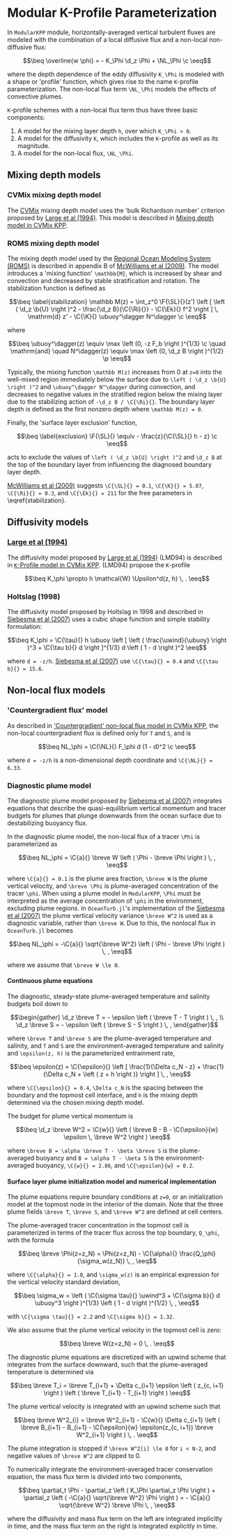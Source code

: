 # Modular K-Profile Parameterization

```math
\newcommand{\c}         {\, ,}
\newcommand{\p}         {\, .}
\newcommand{\d}         {\partial}
\newcommand{\r}[1]      {\mathrm{#1}}
\newcommand{\b}[1]      {\boldsymbol{#1}}
\newcommand{\ee}        {\mathrm{e}}
\newcommand{\di}        {\, \mathrm{d}}
\newcommand{\ep}        {\epsilon}

\newcommand{\beq}       {\begin{equation}}
\newcommand{\eeq}       {\end{equation}}
\newcommand{\beqs}      {\begin{gather}}
\newcommand{\eeqs}      {\end{gather}}

% Non-dimensional numbers
\newcommand{\Ri}        {\mathrm{Ri}}
\newcommand{\Ek}        {\mathrm{Ek}}
\newcommand{\SL}        {\mathrm{SL}}
\newcommand{\K}         {\mathcal{E}}

\newcommand{\btau}      {\b{\tau}} % wind stress vector

% Model functions and constants
\renewcommand{\F}[2]    {\Upsilon^{#1}_{#2}}
\renewcommand{\C}[2]    {C^{#1}_{#2}}

\newcommand{\uwind}     {u_\star}
\newcommand{\ubuoy}     {w_\star}

\newcommand{\NL}        {NL}
```

In `ModularKPP` module, horizontally-averaged vertical turbulent
fluxes are modeled with the combination of a local diffusive flux and a non-local
non-diffusive flux:


```math
\beq
\overline{w \phi} = - K_\Phi \d_z \Phi + \NL_\Phi \c
\eeq
```

where the depth dependence of the eddy diffusivity ``K_\Phi`` is modeled
with a shape or 'profile' function, which gives rise to the name
``K``-profile parameterization.
The non-local flux term ``\NL_\Phi`` models the effects of convective
plumes.

``K``-profile schemes with a non-local flux term thus have three basic components:

1. A model for the mixing layer depth ``h``, over which ``K_\Phi > 0``.
2. A model for the diffusivity ``K``, which includes the ``K``-profile as well as its magnitude.
3. A model for the non-local flux, ``\NL_\Phi``.

## Mixing depth models

### CVMix mixing depth model

The
[CVMix](https://github.com/CVMix/CVMix-description/raw/master/cvmix.pdf)
mixing depth model uses the 'bulk Richardson number' criterion proposed by
[Large et al (1994)](https://agupubs.onlinelibrary.wiley.com/doi/abs/10.1029/94rg01872).
This model is described in [Mixing depth model in CVMix KPP](@ref).

### ROMS mixing depth model

The mixing depth model used by the [Regional Ocean Modeling System (ROMS)](https://www.myroms.org)
is described in appendix B of
[McWilliams et al (2009)](https://journals.ametsoc.org/doi/full/10.1175/2009JPO4130.1).
The model introduces a 'mixing function' ``\mathbb{M}``, which is increased
by shear and convection and decreased by stable stratification and rotation.
The stabilization function is defined as

```math
\beq \label{stabilization}
\mathbb M(z) = \int_z^0 \F{\SL}{}(z') \left [
      \left ( \d_z \b{U} \right )^2 - \frac{\d_z B}{\C{\Ri}{}} - \C{\Ek}{} f^2
    \right ] \, \mathrm{d} z'
    - \C{\K}{} \ubuoy^\dagger N^\dagger \c
\eeq
```
where

```math
\beq
\ubuoy^\dagger(z) \equiv \max \left (0, -z F_b \right )^{1/3} \c
  \quad \mathrm{and} \quad
N^\dagger(z) \equiv \max \left (0, \d_z B \right )^{1/2} \p
\eeq
```
Typically, the mixing function ``\mathbb M(z)`` increases from 0 at ``z=0``
into the well-mixed region immediately below the surface due to
``\left ( \d_z \b{U} \right )^2`` and ``\ubuoy^\dagger N^\dagger``
during convection, and decreases to negative values in the stratified
region below the mixing layer due to the stabilizing action of ``-\d_z B / \C{\Ri}{}``.
The boundary layer depth is defined as the first nonzero depth where ``\mathbb M(z) = 0``.

Finally, the 'surface layer exclusion' function,

```math
\beq \label{exclusion}
\F{\SL}{} \equiv - \frac{z}{\C{\SL}{} h - z} \c
\eeq
```
acts to exclude the values of
``\left ( \d_z \b{U} \right )^2`` and ``\d_z B`` at the top of the boundary
layer from influencing the diagnosed boundary layer depth.

[McWilliams et al (2009)](https://journals.ametsoc.org/doi/full/10.1175/2009JPO4130.1)
suggests
``\C{\SL}{} = 0.1``, ``\C{\K}{} = 5.07``, ``\C{\Ri}{} = 0.3``, and ``\C{\Ek}{} = 211``
for the free parameters in \eqref{stabilization}.

## Diffusivity models

### [Large et al (1994)](https://agupubs.onlinelibrary.wiley.com/doi/abs/10.1029/94rg01872)

The diffusivity model proposed by 
[Large et al (1994)](https://agupubs.onlinelibrary.wiley.com/doi/abs/10.1029/94rg01872)
(LMD94) is described in [``K``-Profile model in CVMix KPP](@ref).
(LMD94) propose the ``K``-profile
```math
\beq
K_\phi \propto h \mathcal{W} \Upsilon^d(z, h) \, .
\eeq
```

### Holtslag (1998)

The diffusivity model proposed by Holtslag in 1998 and described in 
[Siebesma et al (2007)](https://journals.ametsoc.org/doi/full/10.1175/JAS3888.1)
uses a cubic shape function and simple stability formulation:
```math
\beq
K_\phi = \C{\tau}{} h \ubuoy \left [ \left ( \frac{\uwind}{\ubuoy} \right )^3 
    + \C{\tau b}{} d \right ]^{1/3} d \left ( 1 - d \right )^2
\eeq
```
where ``d = -z/h``. [Siebesma et al (2007)](https://journals.ametsoc.org/doi/full/10.1175/JAS3888.1) use 
``\C{\tau}{} = 0.4`` and ``\C{\tau b}{} = 15.6``.

## Non-local flux models

### 'Countergradient flux' model

As described in 
['Countergradient' non-local flux model in CVMix KPP](@ref),
the non-local countergradient flux is defined only for ``T`` and ``S``, and is

```math
\beq
NL_\phi = \C{\NL}{} F_\phi d (1 - d)^2 \c
\eeq
```
where ``d = -z/h`` is a non-dimensional depth coordinate and ``\C{\NL}{} = 6.33``.

### Diagnostic plume model

The diagnostic plume model proposed by
[Siebesma et al (2007)](https://journals.ametsoc.org/doi/full/10.1175/JAS3888.1)
integrates equations that describe the quasi-equilibrium vertical momentum and 
tracer budgets for plumes that plunge downwards from the ocean surface
due to destabilizing buoyancy flux. 

In the diagnostic plume model, the non-local flux of a tracer ``\Phi`` is parameterized as
```math
\beq
    NL_\phi = \C{a}{} \breve W \left ( \Phi - \breve \Phi \right ) \, ,
\eeq
```
where ``\C{a}{} = 0.1`` is the plume area fraction, ``\breve W`` is the plume
vertical velocity, and ``\breve \Phi`` is plume-averaged concentration of the 
tracer ``\phi``.
When using a plume model in `ModularKPP`, ``\Phi`` must be interpreted as
the average concentration of ``\phi`` in the environment, excluding plume regions.
in `OceanTurb.jl`'s implementation of the
[Siebesma et al (2007)](https://journals.ametsoc.org/doi/full/10.1175/JAS3888.1)
the plume vertical velocity variance ``\breve W^2`` is used as a diagnostic variable, 
rather than ``\breve W``. Due to this, the nonlocal flux in `OceanTurb.jl` becomes
```math
\beq
    NL_\phi = -\C{a}{} \sqrt{\breve W^2} \left ( \Phi - \breve \Phi \right ) \, ,
\eeq
```
where we assume that ``\breve W \le 0``.


#### Continuous plume equations

The diagnostic, steady-state plume-averaged temperature and salinity budgets boil down to
```math
\begin{gather}
    \d_z \breve T = - \epsilon \left ( \breve T - T \right ) \, , \\
    \d_z \breve S = - \epsilon \left ( \breve S - S \right ) \, ,
\end{gather}
```
where ``\breve T`` and ``\breve S`` are the plume-averaged temperature and salinity, 
and ``T`` and ``S`` are the environment-averaged temperature and salinity and 
``\epsilon(z, h)`` is the parameterized entrainment rate, 
```math
\beq
\epsilon(z) = \C{\epsilon}{} 
    \left [ \frac{1}{\Delta c_N - z} + \frac{1}{\Delta c_N + \left ( z + h \right )} \right ] \, ,
\eeq
```
where ``\C{\epsilon}{} = 0.4``, ``\Delta c_N`` is the spacing between the boundary and the topmost
cell interface, and ``h`` is the mixing depth determined via the chosen mixing depth model.

The budget for plume vertical momentum is

```math
\beq
    \d_z \breve W^2 = \C{w}{} \left ( \breve B - B - \C{\epsilon}{w} \epsilon \, \breve W^2 \right ) 
\eeq
```
where ``\breve B = \alpha \breve T - \beta \breve S`` is the plume-averaged buoyancy and 
``B = \alpha T - \beta S`` is the environment-averaged buoyancy, ``\C{w}{} = 2.86``, 
and ``\C{\epsilon}{w} = 0.2``.

#### Surface layer plume initialization model and numerical implementation

The plume equations require boundary conditions at ``z=0``, or an initialization model 
at the topmost node in the interior of the domain. 
Note that the three plume fields ``\breve T``, ``\breve S``, and ``\breve W^2`` are defined at cell centers.

The plume-averaged tracer concentration in the topmost cell is parameterized in terms
of the tracer flux across the top boundary, ``Q_\phi``, with the formula
```math
\beq
    \breve \Phi(z=z_N) = \Phi(z=z_N) - \C{\alpha}{} \frac{Q_\phi}{\sigma_w(z_N)} \, ,
\eeq
```
where ``\C{\alpha}{} = 1.0``, and ``\sigma_w(z)`` is an empirical expression for the 
vertical velocity standard deviation,
```math
\beq
    \sigma_w = \left ( \C{\sigma \tau}{} \uwind^3 + \C{\sigma b}{} d \ubuoy^3 \right )^{1/3} \left ( 1 - d \right )^{1/2} \, ,
\eeq
```
with ``\C{\sigma \tau}{} = 2.2`` and ``\C{\sigma b}{} = 1.32``.

We also assume that the plume vertical velocity in the topmost cell is zero:
```math
\beq
    \breve W(z=z_N) = 0 \, .
\eeq
```

The diagnostic plume equations are discretized with an upwind scheme that integrates from
the surface downward, such that the plume-averaged temperature is determined via
```math
\beq
    \breve T_i = \breve T_{i+1} + \Delta c_{i+1} \epsilon \left ( z_{c, i+1} \right ) 
        \left ( \breve T_{i+1} - T_{i+1} \right )
\eeq
```
The plume vertical velocity is integrated with an upwind scheme such that
```math
\beq
\breve W^2_{i} = \breve W^2_{i+1} - \C{w}{} \Delta c_{i+1} 
    \left ( \breve B_{i+1} - B_{i+1} - \C{\epsilon}{w} \epsilon(z_{c, i+1}) \breve W^2_{i+1} \right ) \, .
\eeq
```
The plume integration is stopped if ``\breve W^2[i] \le 0`` for ``i < N-2``, and negative values
of ``\breve W^2`` are clipped to 0.

To numerically integrate the environment-averaged tracer conservation equation, 
the mass flux term is divided into two components,
```math
\beq
\partial_t \Phi - \partial_z \left ( K_\Phi \partial_z \Phi \right ) 
                + \partial_z \left ( -\C{a}{} \sqrt{\breve W^2} \Phi \right )
                = - \C{a}{} \sqrt{\breve W^2} \breve \Phi \, ,
\eeq
```
where the diffusivity and mass flux term on the left are integrated implicitly in time, and the
mass flux term on the right is integrated explicitly in time.
